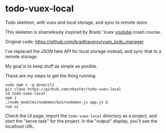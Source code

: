 # todo-vuex-local

Todo skeleton, with vuex and local storage, and sync to remote store.

This skeleton is shamelessly inspired by Brads' Vuex [youtube](https://www.youtube.com/watch?v=5lVQgZzLMHc) crash course.

Original code: https://github.com/bradtraversy/vuex_todo_manager

I've replaced the JSON fake API for local storage instead, and sync that to a remote storage.

My goal is to keep stuff as simple as posible.

These are my steps to get the thing running:

```
sudo npm i -g @vue/cli
git clone https://github.com/nkoster/todo-vuex-local
cd todo-vuex-local
npm i
./node_modules/nodemon/bin/nodemon.js app.js &
vue ui
```

Check the UI page, import the ```todo-vuex-local``` directory as a project, and start the "serve task" for the project.
In the "output" display, you'll see the localhost URL.
